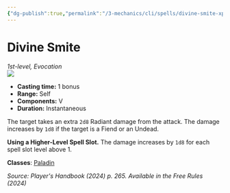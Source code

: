 ```yaml
---
{"dg-publish":true,"permalink":"/3-mechanics/cli/spells/divine-smite-xphb/","tags":["ttrpg-cli/compendium/src/5e/xphb","ttrpg-cli/spell/class/paladin","ttrpg-cli/spell/level/1st-level","ttrpg-cli/spell/school/evocation"],"created":"2025-03-01T17:25:23.787-05:00","updated":"2025-03-01T18:44:36.650-05:00"}
---
```


# Divine Smite
*1st-level, Evocation*  
![](3-Mechanics/CLI/spells/img/divine-smite.webp#right)

- **Casting time:** 1 bonus
- **Range:** Self
- **Components:** V
- **Duration:** Instantaneous

The target takes an extra `2d8` Radiant damage from the attack. The damage increases by `1d8` if the target is a Fiend or an Undead.

**Using a Higher-Level Spell Slot.** The damage increases by `1d8` for each spell slot level above 1.

**Classes**: [Paladin](list-spells-classes-paladin)

*Source: Player's Handbook (2024) p. 265. Available in the Free Rules (2024)*